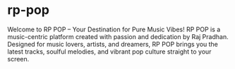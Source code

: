 # rp-pop
Welcome to RP POP – Your Destination for Pure Music Vibes! RP POP is a music-centric platform created with passion and dedication by Raj Pradhan. Designed for music lovers, artists, and dreamers, RP POP brings you the latest tracks, soulful melodies, and vibrant pop culture straight to your screen. 
